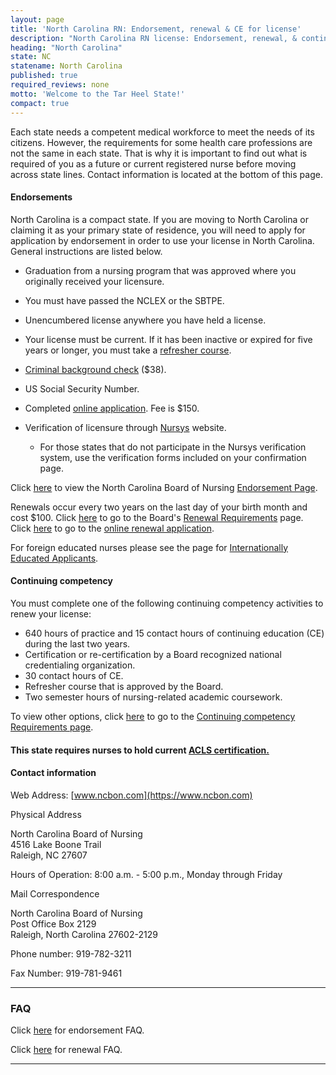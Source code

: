 ```yaml
---
layout: page
title: 'North Carolina RN: Endorsement, renewal & CE for license'
description: "North Carolina RN license: Endorsement, renewal, & continuing ed. Stay compliant & advance your career."
heading: "North Carolina"
state: NC
statename: North Carolina
published: true
required_reviews: none
motto: 'Welcome to the Tar Heel State!'
compact: true
---
```


Each state needs a competent medical workforce to meet the needs of its citizens. However, the requirements for some health care professions are not the same in each state. That is why it is important to find out what is required of you as a future or current registered nurse before moving across state lines. Contact information is located at the bottom of this page.

#### Endorsements

North Carolina is a compact state. If you are moving to North Carolina or claiming it as your primary state of residence, you will need to apply for application by endorsement in order to use your license in North Carolina. General instructions are listed below.

- Graduation from a nursing program that was approved where you originally received your licensure.
- You must have passed the NCLEX or the SBTPE.
- Unencumbered license anywhere you have held a license.
- Your license must be current. If it has been inactive or expired for five years or longer, you must take a [refresher course](https://www.ncbon.com/rn-refresher-course).
- [Criminal background check](https://www.ncbon.com/criminal-background-check-live-scan) ($38).
- US Social Security Number.
- Completed [online application](https://www.ncbon.com/rn-lpn-endorsement). Fee is $150.
- Verification of licensure through [Nursys](https://www.ncbon.com/verify-nc-license) website.

  - For those states that do not participate in the Nursys verification system, use the verification forms included on your confirmation page.

Click [here](https://www.ncbon.com/rn-lpn-endorsement) to view the North Carolina Board of Nursing [Endorsement Page](https://www.ncbon.com/rn-lpn-endorsement).

Renewals occur every two years on the last day of your birth month and cost $100. Click [here](https://www.ncbon.com/rnlpn-renewal) to go to the Board's [Renewal Requirements](https://www.ncbon.com/rnlpn-renewal) page. Click [here](https://www.ncbon.com/rnlpn-renewal) to go to the [online renewal application](https://www.ncbon.com/rnlpn-renewal).

For foreign educated nurses please see the page for [Internationally Educated Applicants](https://www.ncbon.com/submission-and-fee-information).

#### Continuing competency

You must complete one of the following continuing competency activities to renew your license:

- 640 hours of practice and 15 contact hours of continuing education (CE) during the last two years.
- Certification or re-certification by a Board recognized national credentialing organization.
- 30 contact hours of CE.
- Refresher course that is approved by the Board.
- Two semester hours of nursing-related academic coursework.

To view other options, click [here](https://www.ncbon.com/rn-lpn-continuing-compentence) to go to the [Continuing competency Requirements page](https://www.ncbon.com/rn-lpn-continuing-compentence).

#### This state requires nurses to hold current [ACLS certification.](https://www.acls.net/north-carolina-acls-pals-bls)

#### Contact information

Web Address: [www.ncbon.com](https://www.ncbon.com)

Physical Address

North Carolina Board of Nursing  
4516 Lake Boone Trail  
Raleigh, NC 27607

Hours of Operation: 8:00 a.m. - 5:00 p.m., Monday through Friday

Mail Correspondence

North Carolina Board of Nursing  
Post Office Box 2129  
Raleigh, North Carolina 27602-2129

Phone number: 919-782-3211

Fax Number: 919-781-9461

* * * * *

### FAQ

Click [here](https://www.ncbon.com/faq-licensure-endorsement) for endorsement FAQ.

Click [here](https://www.ncbon.com/faq-renewalreinstatement) for renewal FAQ.

* * * * *
